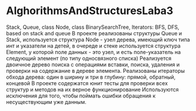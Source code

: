 # AlghorithmsAndStructuresLaba3
Stack, Queue, class Node, class BinarySearchTree, Iterators: BFS, DFS, based on stack and queue
В проекте реализованы структуры Queue и Stack, используется структура Node - узел дерева, имеющий ключ типа инт и указатели на детей, в очереде и стеке используется структура
Element, у которой поле данных - это узел, и есть поле-указатель на следующий элемент (по типу односвязного списка)
Реализуется двоичное дерево поиска с операциями вставки, поиска, удаления и проверки на содержание в дереве элемента. Реализованы итераторы обхода дерева: один в ширину и три
в глубину: прямой, обратный, концевой
В проекте содержатся юнит тесты для проверки всех структур и методов на их верное функционирование
Используются исключения для того, чтобы поймать ошибки обращения к несуществующим уже данным.
